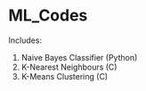 # ML_Codes

Includes: 
1. Naive Bayes Classifier (Python)
2. K-Nearest Neighbours (C)
3. K-Means Clustering (C)
